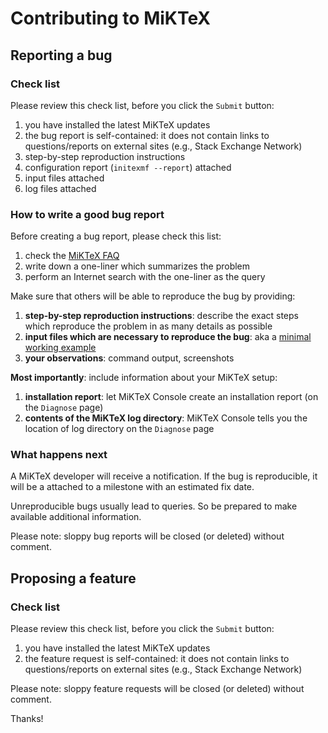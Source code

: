 # Contributing to MiKTeX

## Reporting a bug

### Check list

Please review this check list, before you click the `Submit` button:

1. you have installed the latest MiKTeX updates
2. the bug report is self-contained: it does not contain links to questions/reports on external sites (e.g., Stack Exchange Network)
3. step-by-step reproduction instructions
4. configuration report (`initexmf --report`) attached
5. input files attached
6. log files attached

### How to write a good bug report

Before creating a bug report, please check this list:

1. check the [MiKTeX FAQ](https://miktex.org/faq)
2. write down a one-liner which summarizes the problem
3. perform an Internet search with the one-liner as the query

Make sure that others will be able to reproduce the bug by providing:

1. **step-by-step reproduction instructions**:
  describe the exact steps which reproduce the problem in as many details
  as possible
2. **input files which are necessary to reproduce the bug**: aka a [minimal working example](https://en.wikipedia.org/wiki/Minimal_working_example)
3. **your observations**: command output, screenshots

**Most importantly**: include information about your MiKTeX setup:

1. **installation report**: let MiKTeX Console create
  an installation report (on the `Diagnose` page)
2. **contents of the MiKTeX log directory**: MiKTeX Console tells
  you the location of log directory on the `Diagnose` page

### What happens next

A MiKTeX developer will receive a notification. If the bug is
reproducible, it will be a attached to a milestone with an estimated
fix date.

Unreproducible bugs usually lead to queries. So be prepared to make
available additional information.

Please note: sloppy bug reports will be closed (or deleted) without comment.

## Proposing a feature

### Check list

Please review this check list, before you click the `Submit` button:

1. you have installed the latest MiKTeX updates
2. the feature request is self-contained: it does not contain links to questions/reports on external sites (e.g., Stack Exchange Network)

Please note: sloppy feature requests will be closed (or deleted) without comment.

Thanks!

